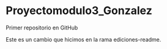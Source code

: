 # Proyectomodulo3_Gonzalez
Primer repositorio en GitHub 

Este es un cambio que hicimos en la rama ediciones-readme.


